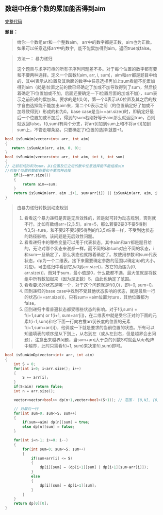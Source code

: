 ## 数组中任意个数的累加能否得到aim
[完整代码](https://github.com/ludandandan/Programmer-interview-guide/blob/master/Chapter00_BasicVideo/isSumAim.cpp)

**题目：**
> 给你一个数组arr和一个整数aim， arr中的数字都是正数，aim也为正数。如果可以任意选择arr中的数字，能不能累加得到aim，返回true或false。

> 方法一： 暴力递归
> 
> 这个题目与求字符串的所有子序列问题差不多。对于每个位置的数字都有要和不要两种选择。定义一个函数f(aim, arr, i, sum)，aim和arr都是题目中给的，其中i表示从i位置及其后面的数字中任意选择再加上sum看能不能累加得到aim（就是i位置之前的数已经确定了加或不加导致得到了sum，然后接着确定下i位置加或不加，后面还要确定一下i位置后面的加或不加），sum表示之前形成的累加和。要求的是f(0,0)，第一个0表示从0位置及其之后的数字自由选择能不能加出aim来，第二个0表示之前（的位置确定好了加或不加导致得到）形成的和为0。base case是当i==arr.size()时，即确定好最后一个位置加或不加后，得到的sum若刚好等于aim那么就返回true，否则就返回false。f(i,sum)有两个分支，将arr[i]加到sum上和不将arr[i]加到sum上，不管走哪条路，只要确定了i位置的选择i就要+1。

```c++
bool isSumAim(vector<int> arr, int aim)
{
   return isSumAim(arr, aim, 0, 0); 
}
bool isSumAim(vector<int> arr, int aim, int i, int sum)
{
// 之前形成的和为sum，从i位置及它之后的数中任意选择能不能组成aim
//对每个位置的数都有要和不要两种选择
    if(i==arr.size())
    {
        return aim==sum;
    }
    return isSumAim(arr, aim ,i+1, sum+arr[i]) || isSumAim(arr, aim, i+1, sum);
}
```

> 由暴力递归转换到动态规划
> 1. 看看这个暴力递归是否是无后效性的，若是就可转为动态规划，否则就不行。比如有数组arr=[2,3,5]，aim=5，那么若要2要3不要5得到f(3,5)=ture，和不要2不要3要5得到的f(3,5)结果一样，不受到达状态的路径影响，该问题是无后效性问题。
> 2. 看看递归中的哪些变量可以用于代表状态。其中aim和arr都是题目给的，无论对哪个状态来说都一样，而不同的i和sum对应不同的状态，i和sum一旦确定了，那么状态也就跟着确定了。故使用参数i和sum代表状态，dp为一个二维表。接下来需要确定参数的范围以确定dp的大小。对应i，可由递归中看到它从0到arr.size()，故它的范围为[0, arr.size()]，而对于sum，最小值是0，什么数都不选，最大值就是将数组中所有数加起来（因为是正数）S，由此也确定了范围。
> 3. 看看要求的状态是哪一个，对于这个问题就是f(0,0)，即i=0, sum=0。
> 4. 回到递归的base case中找到不受其他状态影响的状态，就是最后一行的状态(i==arr.size())，只有sum==aim位置为ture，其他位置都为false。
> 5. 回到递归中看普遍状态都受哪些状态的影响。对于f(i,sum) = f(i+1,sum) or f(i+1, sum+arr[i])，在二维表中就是受它正对的下面的元素f(i+1,sum)和它下面一行向右推arr[i]长度的位置的元素f(i+1,sum+arr[i])，他俩或一下就是要求的当前位置的状态。所有可以知道填表的顺序是从下到上，从右到左（或从左到右，但是越界会出问题），注意出来越界问题，当sum+arr[i](sum表示的是列位置)大于总的列数S时就会从dp矩阵中越界，此时只需看f(i+1, sum)来决定f(i,sum)即可。

```c++
bool isSumAimDp(vector<int> arr, int aim)
{
    int S = 0;
    for(int i=0; i<arr.size(); i++)
    {
        S += arr[i];
    }
    if(S<aim) return false;
    int n = arr.size();

    vector<vector<bool>> dp(n+1,vector<bool>(S+1)); // 范围： [0,N], [0,Sum]

    // 对最后一行
    for(int sum=0; sum<=S; sum++)
    {
        if(sum==aim) dp[n][sum] = true;
        else dp[n][sum] = false;
    }

    for(int i=n-1; i>=0; i--)
    {
        for(int sum=0; sum<=S; sum++)
        {
            if(sum+arr[i] <= S)
            {
                dp[i][sum] = (dp[i+1][sum] | dp[i+1][sum+arr[i]]);
            }
            else
            {
                dp[i][sum] = dp[i+1][sum];
            }
        }
    }
    return dp[0][0];
}
```